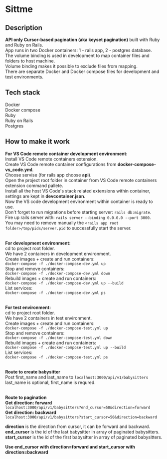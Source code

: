 # Sittme

## Description
**API only Cursor-based pagination (aka keyset pagination)** built with Ruby and Ruby on Rails.<br> App runs in two Docker containers: 1 - rails app, 2 - postgres database. <br>
The volume binding is used in development to map container files and folders to host machine.<br> Volume binding makes it possible to exclude files from mapping.<br>
There are separate Docker and Docker compose files for development and test environments.<br>

## Tech stack
Docker<br>
Docker compose<br>
Ruby<br>
Ruby on Rails<br>
Postgres<br>

## How to make it work
**For VS Code remote container development environment:**<br>
Install VS Code remote containers extension.<br>
Create VS Code remote container configurations from **docker-compose-vs_code.yml**.<br>
Choose servise (for rails app choose **api**).<br>
Open the project root folder in container from VS Code remote containers extension command pallete.<br>
Install all the host VS Code's stack related extensions within container,<br>
settings are kept in **devcontainer.json**.<br>
Now the VS code development environment within container is ready to use.<br>
Don't forget to run migrations before starting server: `rails db:migrate`.<br>
Fire up rails server with: `rails server --binding 0.0.0.0 --port 3000`.<br>
You may need to remove manually the `<rails app root folder>/tmp/pids/server.pid` to successfully start the server.<br><br>

**For development environment:**<br>
cd to project root folder.<br>
We have 2 containers in development environment.<br>
Create images + create and run containers:<br>
`docker-compose -f ./docker-compose-dev.yml up`<br>
Stop and remove containers:<br>
`docker-compose -f ./docker-compose-dev.yml down`<br>
Rebuild images + create and run containers:<br>
`docker-compose -f ./docker-compose-dev.yml up --build`<br>
List services:<br>
`docker-compose -f ./docker-compose-dev.yml ps`<br><br>

**For test environment:**<br>
cd to project root folder.<br>
We have 2 containers in test environment.<br>
Create images + create and run containers:<br>
`docker-compose -f ./docker-compose-test.yml up`<br>
Stop and remove containers:<br>
`docker-compose -f ./docker-compose-test.yml down`<br>
Rebuild images + create and run containers:<br>
`docker-compose -f ./docker-compose-test.yml up --build`<br>
List services:<br>
`docker-compose -f ./docker-compose-test.yml ps`<br><br>

**Route to create babysitter**<br>
Post first_name and last_name to `localhost:3000/api/v1/babysitters`<br>
last_name is optional, first_name is requred.<br><br>

**Route to pagination**<br>
**Get direction: forward**<br>
`localhost:3000/api/v1/babysitters?end_cursor=50&direction=forward`<br>
**Get direction: backward**<br>
`localhost:3000/api/v1/babysitters?start_cursor=50&direction=backward`<br>

**direction** is the direction from cursor, it can be forward and backward.<br>
**end_cursor** is the id of the last babysitter in array of paginated babysitters.<br>
**start_cursor** is the id of the first babysitter in array of paginated babysitters.<br>

**Use end_cursor with direction=forward and start_cursor with direction=backward**